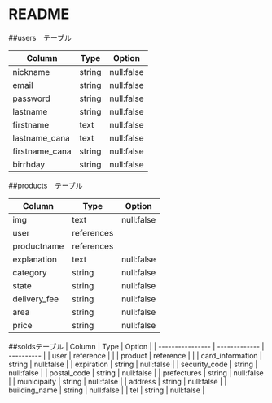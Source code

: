 # README

##users　テーブル

| Column         | Type    | Option     |
| -------------- | ------- | ---------- |
| nickname       | string  | null:false |
| email          | string  | null:false |
| password       | string  | null:false |
| lastname       | string  | null:false |
| firstname      | text    | null:false |
| lastname_cana  | text    | null:false |
| firstname_cana | string  | null:false |
| birrhday       | string  | null:false |

##products　テーブル

| Column       | Type       | Option     |
| ------------ | ---------- | ---------- |
| img          | text       | null:false |
| user         | references |            |
| productname  | references |            |
| explanation  | text       | null:false |
| category     | string     | null:false |
| state        | string     | null:false |
| delivery_fee | string     | null:false |
| area         | string     | null:false |
| price        | string     | null:false |


##soldsテーブル
| Column           | Type          | Option     |
| ---------------- | ------------- | ---------- |
| user             | reference     |            |
| product          | reference     |            |
| card_information | string        | null:false |
| expiration       | string        | null:false |
| security_code    | string        | null:false |
| postal_code      | string        | null:false |
| prefectures      | string        | null:false |
| municipaity      | string        | null:false |
| address          | string        | null:false |
| building_name    | string        | null:false |
| tel              | string        | null:false |